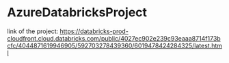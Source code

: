 # AzureDatabricksProject

link of the project:
https://databricks-prod-cloudfront.cloud.databricks.com/public/4027ec902e239c93eaaa8714f173bcfc/4044871619946905/592703278439360/6019478424284325/latest.html
